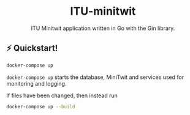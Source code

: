 <h1 align="center">
  ITU-minitwit
</h1>
<p align="center">
ITU Minitwit application written in Go with the Gin library.
<br/>

## ⚡️ Quickstart!

```sh
docker-compose up
```
`docker-compose up` starts the database, MiniTwit and services used for monitoring and logging.


If files have been changed, then instead run
```sh
docker-compose up --build
```
